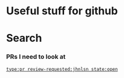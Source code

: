 # Useful stuff for github

# Search

### PRs I need to look at

[`type:pr review-requested:jhnlsn state:open`](https://github.com/search?utf8=%E2%9C%93&q=type%3Apr+review-requested%3Ajhnlsn+state%3Aopen)
